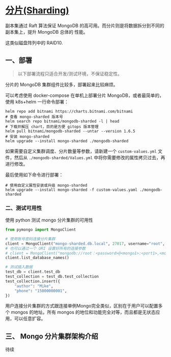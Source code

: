 # [分片(Sharding)](https://docs.mongodb.com/manual/sharding/)

副本集通过 Raft 算法保证 MongoDB 的高可用。而分片则是将数据拆分到不同的副本集上，提升 MongoDB 总体的
性能。

这类似磁盘阵列中的 RAID10.

## 一、部署

> 以下部署流程只适合开发/测试环境，不保证稳定性。

分片的 MongoDB 集群组件比较多，部署起来比较麻烦。

可以考虑使用 docker-compose 在单机上部署分片 MongoDB，或者最简单的，使用 k8s+helm 一行命令部署：

```shell
helm repo add bitnami https://charts.bitnami.com/bitnami
# 查看 mongo-sharded 版本号
helm search repo bitnami/mongodb-sharded -l | head
# 下载并解压 chart，目的是方便 gitops 版本管理
helm pull bitnami/mongodb-sharded --untar --version 1.6.5
# 安装 mongo-sharded
helm upgrade --install mongo-sharded ./mongodb-sharded
```

如果需要自定义集群调度、分片数量等参数，请新建一个 `custom-values.yml` 文件，然后从
`./mongodb-sharded/Values.yml` 中将你需要修改的属性拷贝过去，再进行修改。

最后使用如下命令进行部署：

```shell
# 使用自定义属性安装或升级 mongo-sharded
helm upgrade --install mongo-sharded -f custom-values.yaml ./mongodb-sharded
```

### 二、测试可用性

使用 python 测试 mongo 分片集群的可用性

```python
from pymongo import MongoClient

# 使用账号密码连接分片集群
client = MongoClient("mongo-sharded.db.local", 27017, username="root", password="<your-password>")
# 也可以通过一个 URI 设置好所有的连接参数
# client = MongoClient("mongodb://root：<password>@<mongo1>:<port1>,<mongo2>:<port2>,<mongo3>:<port3>/admin")
client.list_database_names()

# 测试插入数据
test_db = client.test_db
test_collection = test_db.test_collection
test_collection.insert({
    "author": "Mike",
    "phone": "15000000001",
})
```

用户连接分片集群的方式跟连接单例Mongo完全类似，区别在于用户可以配置多个 mongos 的地址。所有 mongos
的地位和功能完全对等，而且都是无状态应用，可以任意扩容。

## 三、 Mongo 分片集群架构介绍

待续
